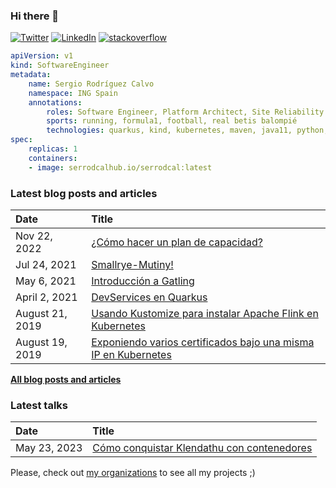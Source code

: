 ### Hi there 👋

[![Twitter](https://img.shields.io/badge/Twitter-1DA1F2?style=flat&logo=Twitter&logoColor=white&link=https://twitter.com/sergio_7rc)](https://twitter.com/sergio_7rc)
[![LinkedIn](https://img.shields.io/badge/LinkedIn-0077B5?style=flat&logo=LinkedIn&logoColor=white&link=https://www.linkedin.com/in/sergio-rodr%C3%ADguez-calvo-38bb7997/)](https://www.linkedin.com/in/sergio-rodr%C3%ADguez-calvo-38bb7997/)
[![stackoverflow](https://img.shields.io/static/v1?style=flat-square&logo=stackoverflow&label=&message=StackOverflow&color=5b5b5b&labelColor=5b5b5b)](https://stackoverflow.com/users/4436650/sergio-rodr%c3%adguez-calvo)

```yaml
apiVersion: v1
kind: SoftwareEngineer
metadata:
    name: Sergio Rodríguez Calvo
    namespace: ING Spain
    annotations:
        roles: Software Engineer, Platform Architect, Site Reliability Engineer 
        sports: running, formula1, football, real betis balompié
        technologies: quarkus, kind, kubernetes, maven, java11, python, istio, azure devops, machine-learning, wso2, etc.
spec:
    replicas: 1
    containers:
    - image: serrodcalhub.io/serrodcal:latest   
```

### Latest blog posts and articles

| Date          | Title |
|:--------------|:------|
| Nov 22, 2022 | [¿Cómo hacer un plan de capacidad?](https://serrodcal.medium.com/c%C3%B3mo-hacer-un-plan-de-capacidad-79cbf07fda19) |
| Jul 24, 2021 | [Smallrye-Mutiny!](https://serrodcal.medium.com/smallrye-mutiny-f0ba91110186) |
| May 6, 2021 | [Introducción a Gatling](https://serrodcal.medium.com/introducci%C3%B3n-a-gatling-d742f8bde91a) |
| April 2, 2021 | [DevServices en Quarkus](https://serrodcal.medium.com/devservices-en-quarkus-5eb4b550dcad) |
| August 21, 2019 | [Usando Kustomize para instalar Apache Flink en Kubernetes](https://serrodcal.medium.com/usando-kustomize-para-instalar-apache-flink-en-kubernetes-9eb59a27b164) |
| August 19, 2019 | [Exponiendo varios certificados bajo una misma IP en Kubernetes](https://serrodcal.medium.com/exponiendo-varios-certificados-bajo-una-misma-ip-en-kubernetes-84bc63c08c68) |

[**All blog posts and articles**](https://serrodcal.medium.com/)

### Latest talks

| Date          | Title |
|:--------------|:------|
| May 23, 2023 | [Cómo conquistar Klendathu con contenedores](https://www.youtube.com/watch?v=vEBkrOtmi_g) |

Please, check out [my organizations](https://github.com/settings/organizations) to see all my projects ;)

